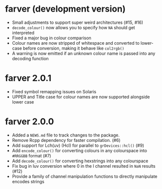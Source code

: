 # farver (development version)

* Small adjustments to support super weird architectures (#15, #16)
* `decode_colour()` now allows you to specify how `NA` should get interpreted
* Fixed a major bug in colour comparison
* Colour names are now stripped of whitespace and converted to lower-case before
  conversion, making it behave like `col2rgb()`
* A warning is now emitted if an unknown colour name is passed into any decoding
  function

# farver 2.0.1

* Fixed symbol remapping issues on Solaris
* UPPER and Title case for colour names are now supported alongside lower case

# farver 2.0.0

* Added a `NEWS.md` file to track changes to the package.
* Remove Rcpp dependency for faster compilation. (#6)
* Add support for Lch(uv) (Hcl) for parallel to `grDevices::hcl()` (#9)
* Add `encode_colour()` for converting colours in any colourspace into `#RRGGBB`
  format (#7)
* Add `decode_colour()` for converting hexstrings into any colourspace
* Fix bug in luv conversion where 0 in the l channel resulted in `NaN` results 
  (#12)
* Provide a family of channel manipulation functions to directly manipulate 
  encodes strings
